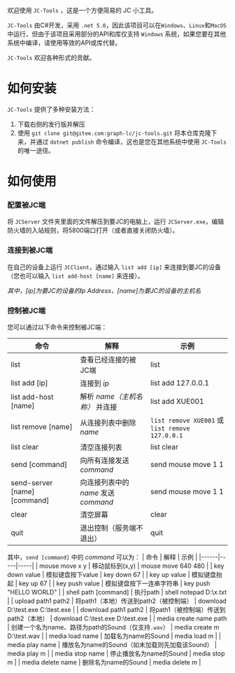 欢迎使用 `JC-Tools` ，这是一个方便简易的 JC 小工具。

`JC-Tools` 由C#开发，采用 `.net 5.0`，因此该项目可以在`Windows`、`Linux`和`MacOS`中运行，但由于该项目采用部分的API和库仅支持 `Windows` 系统，如果您要在其他系统中编译，请使用等效的API或库代替。

`JC-Tools` 欢迎各种形式的贡献。

# 如何安装
`JC-Tools` 提供了多种安装方法：
1. 下载右侧的发行版并解压
2. 使用 `git clone git@gitee.com:graph-lc/jc-tools.git` 将本仓库克隆下来，并通过 `dotnet publish` 命令编译，这也是您在其他系统中使用 `JC-Tools` 的唯一途径。

# 如何使用

### 配置被JC端
将 `JCServer` 文件夹里面的文件解压到要JC的电脑上，运行 `JCServer.exe`，编辑防火墙的入站规则，将5800端口打开（或者直接关闭防火墙）。

### 连接到被JC端
在自己的设备上运行 `JCClient`，通过输入 `list add [ip]` 来连接到要JC的设备（您也可以输入 `list add-host [name]` 来连接）。
 
_其中，[ip]为要JC的设备的Ip Address，[name]为要JC的设备的主机名_

### 控制被JC端
您可以通过以下命令来控制被JC端：

| 命令           | 解释                     | 示例                    |
|--------------------------|---------------------------------|-----------------------------------------|
| list | 查看已经连接的被JC端 | list |
| list add [ip] | 连接到 _ip_ | list add 127.0.0.1 |
| list add-host [name] | 解析 _name（主机名称）_ 并连接 | list add XUE001 |
| list remove [name] | 从连接列表中删除 _name_ | `list remove XUE001` 或  `list remove 127.0.0.1` |
| list clear | 清空连接列表 | list clear |
| send [command] | 向所有连接发送 _command_ | send mouse move 1 1 |
| send-server [name] [command] | 向连接列表中的 _name_ 发送 _command_ | send mouse move 1 1 |
| clear | 清空屏幕 | clear |
| quit | 退出控制（服务端不退出） | quit |

其中，`send [command]` 中的 _command_ 可以为：
| 命令 | 解释 | 示例 |
|------|-----|-----|
| mouse move x y           | 移动鼠标到(x,y)                      | mouse move 640 480                      |
| key down value           | 模拟键盘按下value                     | key down 67                             |
| key up value             | 模拟键盘抬起                          | key up 67                               |
| key push value           | 模拟键盘按下一连串字符串                    | key push "HELLO WORLD"                    |
| shell path [command]               | 执行path                          | shell notepad D:\x.txt                               |
| upload path1 path2 | 将path1（本地）传送到path2（被控制端） | download D:\test.exe C:\test.exe |
| download path1 path2             | 将path1（被控制端）传送到path2（本地）              | download C:\test.exe D:\test.exe                     |
| media create name path   | 创建一个名为name、路径为path的Sound（仅支持`.wav`）     | media create m D:\test.wav |
| media load name          | 加载名为name的Sound   | media load m |
| media play name          | 播放名为name的Sound（如未加载则先加载该Sound） | media play m |
| media stop name          | 停止播放名为name的Sound | media stop m |
| media delete name        | 删除名为name的Sound | media delete m |